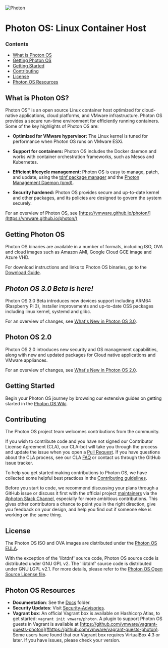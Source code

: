 ![Photon](http://storage.googleapis.com/project-photon/vmw-logo-photon.svg "VMware Photon")

# Photon OS: Linux Container Host

### Contents
- [What is Photon OS](#what-is-photon)
- [Getting Photon OS](#getting-photon)
- [Getting Started](#getting-started)
- [Contributing](#contributing)
- [License](#license)
- [Photon OS Resources](#resources)

## What is Photon OS?
Photon OS&trade; is an open source Linux container host optimized for cloud-native applications, cloud platforms, and VMware infrastructure. Photon OS provides a secure run-time environment for efficiently running containers. Some of the key highlights of Photon OS are:

- **Optimized for VMware hypervisor:** The Linux kernel is tuned for performance when Photon OS runs on VMware ESXi.

- **Support for containers:** Photon OS includes the Docker daemon and works with container orchestration frameworks, such as Mesos and Kubernetes.

- **Efficient lifecycle management:** Photon OS is easy to manage, patch, and update, using the [tdnf package manager](https://github.com/vmware/photon/blob/master/docs/photon-admin-guide.md#tiny-dnf-for-package-management) and the [Photon Management Daemon (pmd)](https://github.com/vmware/pmd).

- **Security hardened:** Photon OS provides secure and up-to-date kernel and other packages, and its policies are designed to govern the system securely.

For an overview of Photon OS, see [https://vmware.github.io/photon/](https://vmware.github.io/photon/)

## Getting Photon OS

Photon OS binaries are available in a number of formats, including ISO, OVA and cloud images such as Amazon AMI, Google Cloud GCE image and Azure VHD.

For download instructions and links to Photon OS binaries, go to the [Download Guide](https://github.com/vmware/photon/wiki/Downloading-Photon-OS).

*Photon OS 3.0 Beta is here!*
--------------------------
Photon OS 3.0 Beta introduces new devices support including ARM64 (Raspberry Pi 3), installer improvements and up-to-date OSS packages including linux kernel, systemd and glibc.

For an overview of changes, see [What's New in Photon OS 3.0](https://github.com/vmware/photon/wiki/What-is-New-in-Photon-OS-3.0).

Photon OS 2.0
--------------------------
Photon OS 2.0 introduces new security and OS management capabilities, along with new and updated packages for Cloud native applications and VMware appliances. 

For an overview of changes, see [What's New in Photon OS 2.0](https://github.com/vmware/photon/wiki/What-is-New-in-Photon-OS-2.0).

## Getting Started
Begin your Photon OS journey by browsing our extensive guides on getting started in the [Photon OS Wiki](https://github.com/vmware/photon/wiki).

## Contributing
The Photon OS project team welcomes contributions from the community.

If you wish to contribute code and you have not signed our Contributor License Agreement (CLA), our CLA-bot will take you through the process and update the issue when you open a [Pull Request](https://help.github.com/articles/creating-a-pull-request). If you have questions about the CLA process, see our CLA [FAQ](https://cla.vmware.com/faq) or contact us through the GitHub issue tracker.

To help you get started making contributions to Photon OS, we have collected some helpful best practices in the [Contributing guidelines](https://github.com/vmware/photon/blob/master/contributing.md).

Before you start to code, we recommend discussing your plans through a GitHub issue or discuss it first with the official project [maintainers](https://github.com/vmware/photon/blob/dev/AUTHORS.md) via the [#photon Slack Channel](https://vmwarecode.slack.com/messages/photon/), especially for more ambitious contributions. This gives other contributors a chance to point you in the right direction, give you feedback on your design, and help you find out if someone else is working on the same thing.

## License
The Photon OS ISO and OVA images are distributed under the [Photon OS EULA](https://github.com/vmware/photon/blob/2.0/installer/EULA.txt).

With the exception of the 'libtdnf' source code, Photon OS source code is distributed under GNU GPL v2. The 'libtdnf' source code is distributed under GNU LGPL v2.1. For more details, please refer to the [Photon OS Open Source License file](https://github.com/vmware/photon/blob/master/COPYING).

## Photon OS Resources

- **Documentation**: See the [Docs](docs/) folder.
- **Security Updates**: Visit [Security-Advisories](https://github.com/vmware/photon/wiki/Security-Advisories).
- **Vagrant box**: An official Vagrant box is available on Hashicorp Atlas, to get started: `vagrant init vmware/photon`. A plugin to support Photon OS guests in Vagrant is available at [https://github.com/vmware/vagrant-guests-photon](#https://github.com/vmware/vagrant-guests-photon). Some users have found that our Vagrant box requires VirtualBox 4.3 or later. If you have issues, please check your version.
